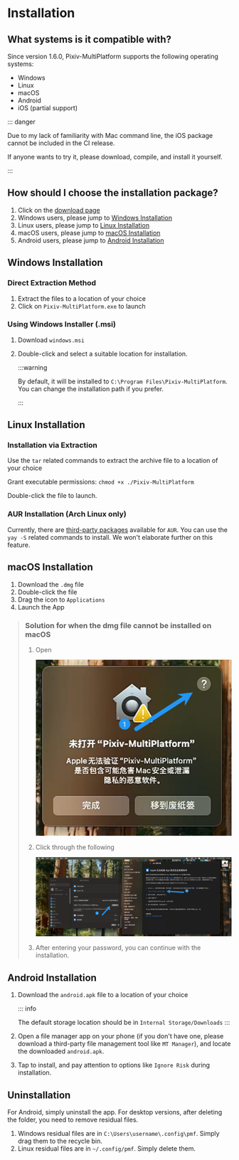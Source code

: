 # Installation

## What systems is it compatible with?

Since version 1.6.0, Pixiv-MultiPlatform supports the following operating systems:

- Windows
- Linux
- macOS
- Android
- iOS (partial support)

::: danger

Due to my lack of familiarity with Mac command line, the iOS package cannot be included in the CI release.

If anyone wants to try it, please download, compile, and install it yourself.

:::

## How should I choose the installation package?

1. Click on the [download page](https://github.com/kagg886/Pixiv-MultiPlatform/releases/latest)
2. Windows users, please jump to [Windows Installation](#windows-installation)
3. Linux users, please jump to [Linux Installation](#linux-installation)
4. macOS users, please jump to [macOS Installation](#macos-installation)
5. Android users, please jump to [Android Installation](#android-installation)

## Windows Installation

### Direct Extraction Method

1. Extract the files to a location of your choice
2. Click on `Pixiv-MultiPlatform.exe` to launch

### Using Windows Installer (.msi)

1. Download `windows.msi`

2. Double-click and select a suitable location for installation.

   :::warning

   By default, it will be installed to `C:\Program Files\Pixiv-MultiPlatform`. You can change the installation path if you prefer.

   :::

## Linux Installation

### Installation via Extraction

Use the `tar` related commands to extract the archive file to a location of your choice

Grant executable permissions: `chmod +x ./Pixiv-MultiPlatform`

Double-click the file to launch.

### AUR Installation (Arch Linux only)

Currently, there are [third-party packages](https://aur.archlinux.org/packages?O=0&SeB=nd&K=pixiv-multiplatform&outdated=&SB=p&SO=d&PP=50&submit=Go) available for `AUR`. You can use the `yay -S` related commands to install. We won't elaborate further on this feature.

## macOS Installation

1. Download the `.dmg` file
2. Double-click the file
3. Drag the icon to `Applications`
4. Launch the App

> ### Solution for when the dmg file cannot be installed on macOS
> 
> 1. Open
>    
>    ![image-20250130084342912](./install.assets/image-20250130084342912.png)
> 
> 2. Click through the following
>    
>    ![3](./install.assets/3.png)
> 
> 3. After entering your password, you can continue with the installation.

## Android Installation

1. Download the `android.apk` file to a location of your choice
   
   ::: info
   
   The default storage location should be in `Internal Storage/Downloads`
   :::

2. Open a file manager app on your phone (if you don't have one, please download a third-party file management tool like `MT Manager`), and locate the downloaded `android.apk`.

3. Tap to install, and pay attention to options like `Ignore Risk` during installation.

## Uninstallation

For Android, simply uninstall the app. For desktop versions, after deleting the folder, you need to remove residual files.

1. Windows residual files are in `C:\Users\username\.config\pmf`. Simply drag them to the recycle bin.
2. Linux residual files are in `~/.config/pmf`. Simply delete them.
